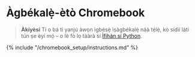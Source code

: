 # Àgbékalẹ̀-ètò Chromebook

> **Àkíyèsí** Tí o bá ti yanjú àwọn ìgbésẹ̀ ìṣàgbékalẹ̀ náà tẹ́lẹ̀, kò sídìí láti tún ṣe èyí mọ́ – o lè fò lọ tààrà sí [Ìfihàn sí Python](../python_introduction/README.md).

{% include "/chromebook_setup/instructions.md" %}